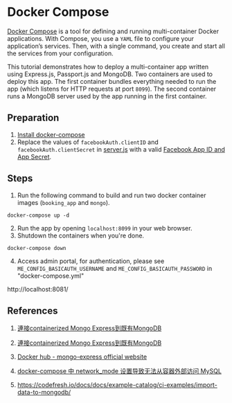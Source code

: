 # Docker Compose

[Docker Compose](https://docs.docker.com/compose/) is a tool for defining and running multi-container Docker applications. With Compose, you use a `YAML` file to configure your application’s services. Then, with a single command, you create and start all the services from your configuration.

This tutorial demonstrates how to deploy a multi-container app written using Express.js, Passport.js and MongoDB.  Two containers are used to deploy this app.  The first container bundles everything needed to run the app (which listens for HTTP requests at port `8099`).  The second container runs a MongoDB server used by the app running in the first container.

## Preparation

1. [Install docker-compose](https://docs.docker.com/compose/install/)
2. Replace the values of `facebookAuth.clientID` and `facebookAuth.clientSecret` in [server.js](server.js) with a valid [Facebook App ID and App Secret](https://github.com/raymondwcs/oauth).

## Steps

1. Run the following command to build and run two docker container images (`booking_app` and `mongo`).

```
docker-compose up -d
```

2. Run the app by opening `localhost:8099` in your web browser.
3. Shutdown the containers when you're done.

```
docker-compose down
```

4. Access admin portal, for authentication, please see `ME_CONFIG_BASICAUTH_USERNAME` and `ME_CONFIG_BASICAUTH_PASSWORD` in "docker-compose.yml"

http://localhost:8081/

## References
1. [連接containerized Mongo Express到既有MongoDB](https://medium.com/norsys-octogone/a-local-environment-for-mongodb-with-docker-compose-ba52445b93ed)

2. [連接containerized Mongo Express到既有MongoDB](https://medium.com/@brayce1996/%E9%80%A3%E6%8E%A5containerized-mongo-express%E5%88%B0%E6%97%A2%E6%9C%89mongodb-3a34531bbdec)

3. [Docker hub - mongo-express official website](https://hub.docker.com/_/mongo-express)

4. [docker-compose 中 network_mode 设置导致无法从容器外部访问 MySQL](https://win-man.github.io/2020/02/03/docker-compost-network-mode-mysql-connect/)

5. https://codefresh.io/docs/docs/example-catalog/ci-examples/import-data-to-mongodb/

